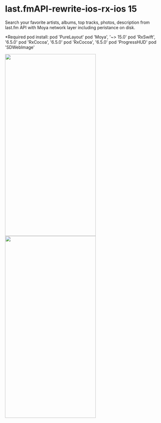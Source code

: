 # last.fmAPI-rewrite-ios-rx-ios 15

Search your favorite artists, albums, top tracks, photos, description from last.fm API with Moya network layer including peristance on disk. 

*Required pod install: 
pod 'PureLayout'
pod 'Moya', '~> 15.0'
pod 'RxSwift', '6.5.0'
pod 'RxCocoa', '6.5.0'
pod 'RxCocoa', '6.5.0'
pod 'ProgressHUD'
pod 'SDWebImage'

<img src="https://user-images.githubusercontent.com/50051000/165600541-85d48e4a-f65c-4a8b-b202-b4c32c8a5139.png" width="300" height="600"><img src="https://user-images.githubusercontent.com/50051000/165600882-cb886c07-5893-44a6-92f5-e6ba503b2ef0.png" width="300" height="600">
